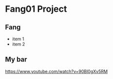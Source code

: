 # Fang01 Project

## Fang
* item 1
* item 2

## My bar
https://www.youtube.com/watch?v=90Bl0gXv5RM

